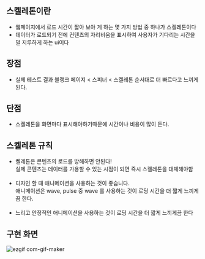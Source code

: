 ## 스켈레톤이란 
- 웹페이지에서 로드 시간이 짧아 보아 게 하는 몇 가지 방법 중 하나가 스켈레톤이다 
- 데이터가 로드되기 전에 컨텐츠의 자리비움을 표시하여 사용자가 기다리는 시간을 덜 지루하게 하는 ui이다 

 

## 장점 
- 실제 테스트 결과 블랭크 페이지 < 스피너 < 스켈레톤 순서대로 더 빠르다고 느끼게 된다.


 

## 단점 
- 스켈레톤을 화면마다 표시해야하기때문에 시간이나 비용이 많이 든다. 

 


## 스켈레톤 규칙
- 켈레톤은 콘텐츠의 로드를 방해하면 안된다!<br>
  실제 콘텐츠는 데이터를 가용할 수 있는 시점이 되면 즉시 스켈레톤을 대체해야함<br><br>
- 디자인 할 때 애니메이션을 사용하는 것이 좋습니다.<br>
애니메이션은 wave, pulse 중 wave 를 사용하는 것이 로딩 시간을 더 짧게 느끼게끔 한다.<br><br>
- 느리고 안정적인 애니메이션을 사용하는 것이 로딩 시간을 더 짧게 느끼게끔 한다

## 구현 화면 
![ezgif com-gif-maker](https://user-images.githubusercontent.com/73993670/153374532-3f92e4b4-919d-47db-8c38-d18954c157c0.gif)
